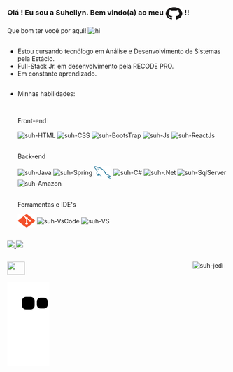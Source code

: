 ### Olá ! Eu sou a Suhellyn. Bem vindo(a) ao meu <img align="center" alt="suh-Github" height="30" width="40" src="https://raw.githubusercontent.com/devicons/devicon/master/icons/github/github-original.svg"> !!
Que bom ter você por aqui! <img src="https://user-images.githubusercontent.com/1303154/88677602-1635ba80-d120-11ea-84d8-d263ba5fc3c0.gif" width="28px" alt="hi">
##

- Estou cursando tecnólogo em Análise e Desenvolvimento de Sistemas pela Estácio.
- Full-Stack Jr. em desenvolvimento pela RECODE PRO.
- Em constante aprendizado.

##
- Minhas habilidades:


  <div style="display: inline_block"><br> <p>Front-end</p>
  <img align="center" alt="suh-HTML" height="30" width="40" src="https://cdn.jsdelivr.net/gh/devicons/devicon/icons/html5/html5-plain.svg"/>
  <img align="center" alt="suh-CSS" height="30" width="40" src="https://cdn.jsdelivr.net/gh/devicons/devicon/icons/css3/css3-plain.svg"/>
  <img align="center" alt="suh-BootsTrap" height="30" width="40" src="https://cdn.jsdelivr.net/gh/devicons/devicon/icons/bootstrap/bootstrap-plain.svg">
  <img align="center" alt="suh-Js" height="30" width="40" src="https://cdn.jsdelivr.net/gh/devicons/devicon/icons/javascript/javascript-plain.svg"/>
  <img align="center" alt="suh-ReactJs" height="30" width="40" src="https://cdn.jsdelivr.net/gh/devicons/devicon/icons/react/react-original.svg">
  </div>
 
  <div style="display: inline_block"><br> <p>Back-end</p>
  <img align="center" alt="suh-Java" height="30" width="40" src="https://cdn.jsdelivr.net/gh/devicons/devicon/icons/java/java-original-wordmark.svg"> 
  <img align="center" alt="suh-Spring" height="30" width="40" src="https://cdn.jsdelivr.net/gh/devicons/devicon/icons/spring/spring-plain.svg">
  <img align="center" alt="suh-MySQL" height="30" width="40" src="https://raw.githubusercontent.com/devicons/devicon/master/icons/mysql/mysql-plain.svg">
  <img align="center" alt="suh-C#" height="30" width="40" src="https://cdn.jsdelivr.net/gh/devicons/devicon/icons/csharp/csharp-original.svg"> 
  <img align="center" alt="suh-.Net" height="30" width="40" src="https://cdn.jsdelivr.net/gh/devicons/devicon/icons/dotnetcore/dotnetcore-original.svg">  
   <img align="center" alt="suh-SqlServer" height="30" width="40" src="https://cdn.jsdelivr.net/gh/devicons/devicon/icons/microsoftsqlserver/microsoftsqlserver-plain.svg">
   <img align="center" alt="suh-Amazon" height="30" width="40" src="https://cdn.jsdelivr.net/gh/devicons/devicon/icons/amazonwebservices/amazonwebservices-original.svg">


  
  </div>
   <div style="display: inline_block"><br> <p>Ferramentas e IDE's</p>
   <img align="center" alt="suh-Git" height="30" width="40" src="https://raw.githubusercontent.com/devicons/devicon/master/icons/git/git-plain.svg">
   <img align="center" alt="suh-VsCode" height="30" width="40" src="https://cdn.jsdelivr.net/gh/devicons/devicon/icons/vscode/vscode-original.svg">
   <img align="center" alt="suh-VS" height="30" width="40" src="https://cdn.jsdelivr.net/gh/devicons/devicon/icons/visualstudio/visualstudio-plain.svg">



  </div>
 
## 

 <div>
  <a href="https://github.com/suhellynaraujo">
  <img height="180em" src="https://github-readme-stats.vercel.app/api?username=suhellynaraujo&show_icons=true&theme=github_dark&include_all_commits=true&count_private=true"/>
  <img height="180em" src="https://github-readme-stats.vercel.app/api/top-langs/?username=suhellynaraujo&layout=compact&langs_count=7&theme=github_dark"/>
    
  <!-- <img src = "https://github-readme-stats.vercel.app/api/top-langs/?username=suhellynaraujo&hide=css,java,html&theme=tokyonight"> -->
    
 </div>
  
##
  
  <div>

  <a href="https://www.linkedin.com/in/suhellyn-araujo-68a9ba1b0/" target="_blank"><img height="30" width="40" src="https://cdn.jsdelivr.net/gh/devicons/devicon/icons/linkedin/linkedin-original.svg" target="_blank"></a> 
<img align="right" alt="suh-jedi" src="https://i.picasion.com/pic91/4db90680ac3e603470bc69fbc16e156f.gif" width="80" height="80" border="0" >
 </div>
  

  
  ![Snake animation](https://github.com/rafaballerini/rafaballerini/blob/output/github-contribution-grid-snake.svg)   
  
  
